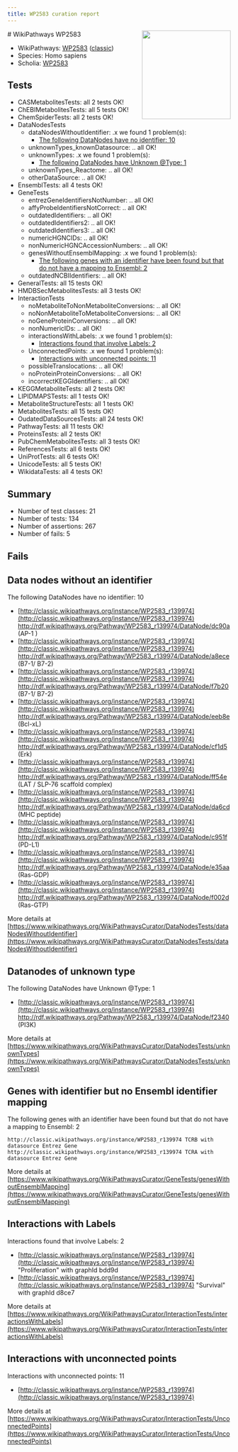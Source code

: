 ```yaml
---
title: WP2583 curation report
---
```


<img style="float: right; width: 200px" src="https://upload.wikimedia.org/wikipedia/commons/thumb/8/83/Wplogo_with_text_500.png/640px-Wplogo_with_text_500.png" />
# WikiPathways WP2583

* WikiPathways: [WP2583](https://wikipathways.org/pathways/WP2583) ([classic](https://classic.wikipathways.org/instance/WP2583))
* Species: Homo sapiens
* Scholia: [WP2583](https://scholia.toolforge.org/wikipathways/WP2583)
## Tests
* CASMetabolitesTests: all 2 tests OK!
* ChEBIMetabolitesTests: all 5 tests OK!
* ChemSpiderTests: all 2 tests OK!
* DataNodesTests
    * dataNodesWithoutIdentifier: .x we found 1 problem(s):
        * [The following DataNodes have no identifier: 10](#8792c490)
    * unknownTypes_knownDatasource: .. all OK!
    * unknownTypes: .x we found 1 problem(s):
        * [The following DataNodes have Unknown @Type: 1](#839973df)
    * unknownTypes_Reactome: .. all OK!
    * otherDataSource: .. all OK!
* EnsemblTests: all 4 tests OK!
* GeneTests
    * entrezGeneIdentifiersNotNumber: .. all OK!
    * affyProbeIdentifiersNotCorrect: .. all OK!
    * outdatedIdentifiers: .. all OK!
    * outdatedIdentifiers2: .. all OK!
    * outdatedIdentifiers3: .. all OK!
    * numericHGNCIDs: .. all OK!
    * nonNumericHGNCAccessionNumbers: .. all OK!
    * genesWithoutEnsemblMapping: .x we found 1 problem(s):
        * [The following genes with an identifier have been found but that do not have a mapping to Ensembl: 2](#40286d84)
    * outdatedNCBIIdentifiers: .. all OK!
* GeneralTests: all 15 tests OK!
* HMDBSecMetabolitesTests: all 3 tests OK!
* InteractionTests
    * noMetaboliteToNonMetaboliteConversions: .. all OK!
    * noNonMetaboliteToMetaboliteConversions: .. all OK!
    * noGeneProteinConversions: .. all OK!
    * nonNumericIDs: .. all OK!
    * interactionsWithLabels: .x we found 1 problem(s):
        * [Interactions found that involve Labels: 2](#630d2679)
    * UnconnectedPoints: .x we found 1 problem(s):
        * [Interactions with unconnected points: 11](#7f1d4078)
    * possibleTranslocations: .. all OK!
    * noProteinProteinConversions: .. all OK!
    * incorrectKEGGIdentifiers: .. all OK!
* KEGGMetaboliteTests: all 2 tests OK!
* LIPIDMAPSTests: all 1 tests OK!
* MetaboliteStructureTests: all 1 tests OK!
* MetabolitesTests: all 15 tests OK!
* OudatedDataSourcesTests: all 24 tests OK!
* PathwayTests: all 11 tests OK!
* ProteinsTests: all 2 tests OK!
* PubChemMetabolitesTests: all 3 tests OK!
* ReferencesTests: all 6 tests OK!
* UniProtTests: all 6 tests OK!
* UnicodeTests: all 5 tests OK!
* WikidataTests: all 4 tests OK!


## Summary

* Number of test classes: 21
* Number of tests: 134
* Number of assertions: 267
* Number of fails: 5

## Fails

<a name="8792c490" />

## Data nodes without an identifier

The following DataNodes have no identifier: 10

* [http://classic.wikipathways.org/instance/WP2583_r139974](http://classic.wikipathways.org/instance/WP2583_r139974) http://rdf.wikipathways.org/Pathway/WP2583_r139974/DataNode/dc90a (AP-1 )
* [http://classic.wikipathways.org/instance/WP2583_r139974](http://classic.wikipathways.org/instance/WP2583_r139974) http://rdf.wikipathways.org/Pathway/WP2583_r139974/DataNode/a8ece (B7-1/ B7-2)
* [http://classic.wikipathways.org/instance/WP2583_r139974](http://classic.wikipathways.org/instance/WP2583_r139974) http://rdf.wikipathways.org/Pathway/WP2583_r139974/DataNode/f7b20 (B7-1/ B7-2)
* [http://classic.wikipathways.org/instance/WP2583_r139974](http://classic.wikipathways.org/instance/WP2583_r139974) http://rdf.wikipathways.org/Pathway/WP2583_r139974/DataNode/eeb8e (Bcl-xL)
* [http://classic.wikipathways.org/instance/WP2583_r139974](http://classic.wikipathways.org/instance/WP2583_r139974) http://rdf.wikipathways.org/Pathway/WP2583_r139974/DataNode/cf1d5 (Erk)
* [http://classic.wikipathways.org/instance/WP2583_r139974](http://classic.wikipathways.org/instance/WP2583_r139974) http://rdf.wikipathways.org/Pathway/WP2583_r139974/DataNode/ff54e (LAT / SLP-76 scaffold complex)
* [http://classic.wikipathways.org/instance/WP2583_r139974](http://classic.wikipathways.org/instance/WP2583_r139974) http://rdf.wikipathways.org/Pathway/WP2583_r139974/DataNode/da6cd (MHC
peptide)
* [http://classic.wikipathways.org/instance/WP2583_r139974](http://classic.wikipathways.org/instance/WP2583_r139974) http://rdf.wikipathways.org/Pathway/WP2583_r139974/DataNode/c951f (PD-L1)
* [http://classic.wikipathways.org/instance/WP2583_r139974](http://classic.wikipathways.org/instance/WP2583_r139974) http://rdf.wikipathways.org/Pathway/WP2583_r139974/DataNode/e35aa (Ras-GDP)
* [http://classic.wikipathways.org/instance/WP2583_r139974](http://classic.wikipathways.org/instance/WP2583_r139974) http://rdf.wikipathways.org/Pathway/WP2583_r139974/DataNode/f002d (Ras-GTP)


More details at [https://www.wikipathways.org/WikiPathwaysCurator/DataNodesTests/dataNodesWithoutIdentifier](https://www.wikipathways.org/WikiPathwaysCurator/DataNodesTests/dataNodesWithoutIdentifier)

<a name="839973df" />

## Datanodes of unknown type

The following DataNodes have Unknown @Type: 1

* [http://classic.wikipathways.org/instance/WP2583_r139974](http://classic.wikipathways.org/instance/WP2583_r139974) http://rdf.wikipathways.org/Pathway/WP2583_r139974/DataNode/f2340 (PI3K)


More details at [https://www.wikipathways.org/WikiPathwaysCurator/DataNodesTests/unknownTypes](https://www.wikipathways.org/WikiPathwaysCurator/DataNodesTests/unknownTypes)

<a name="40286d84" />

## Genes with identifier but no Ensembl identifier mapping

The following genes with an identifier have been found but that do not have a mapping to Ensembl: 2
```
http://classic.wikipathways.org/instance/WP2583_r139974 TCRB with datasource Entrez Gene
http://classic.wikipathways.org/instance/WP2583_r139974 TCRA with datasource Entrez Gene
```

More details at [https://www.wikipathways.org/WikiPathwaysCurator/GeneTests/genesWithoutEnsemblMapping](https://www.wikipathways.org/WikiPathwaysCurator/GeneTests/genesWithoutEnsemblMapping)

<a name="630d2679" />

## Interactions with Labels

Interactions found that involve Labels: 2

* [http://classic.wikipathways.org/instance/WP2583_r139974](http://classic.wikipathways.org/instance/WP2583_r139974) "Proliferation" with graphId bdd9d
* [http://classic.wikipathways.org/instance/WP2583_r139974](http://classic.wikipathways.org/instance/WP2583_r139974) "Survival" with graphId d8ce7


More details at [https://www.wikipathways.org/WikiPathwaysCurator/InteractionTests/interactionsWithLabels](https://www.wikipathways.org/WikiPathwaysCurator/InteractionTests/interactionsWithLabels)

<a name="7f1d4078" />

## Interactions with unconnected points

Interactions with unconnected points: 11

* [http://classic.wikipathways.org/instance/WP2583_r139974](http://classic.wikipathways.org/instance/WP2583_r139974)


More details at [https://www.wikipathways.org/WikiPathwaysCurator/InteractionTests/UnconnectedPoints](https://www.wikipathways.org/WikiPathwaysCurator/InteractionTests/UnconnectedPoints)

